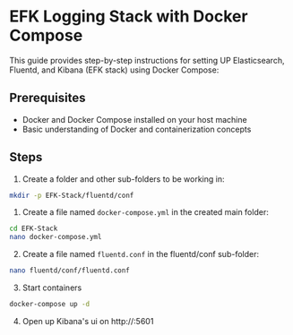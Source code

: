 # EFK Logging Stack with Docker Compose

This guide provides step-by-step instructions for setting UP Elasticsearch, Fluentd, and Kibana (EFK stack) using Docker Compose:

## Prerequisites

- Docker and Docker Compose installed on your host machine
- Basic understanding of Docker and containerization concepts

## Steps

1. Create a folder and other sub-folders to be working in:

```bash
mkdir -p EFK-Stack/fluentd/conf
```

1. Create a file named `docker-compose.yml` in the created main folder:

```bash
cd EFK-Stack
nano docker-compose.yml
```

2. Create a file named `fluentd.conf` in the fluentd/conf sub-folder:

```bash
nano fluentd/conf/fluentd.conf
```

3. Start containers 

```bash
docker-compose up -d
```

4. Open up Kibana's ui on http://<ipaddress>:5601